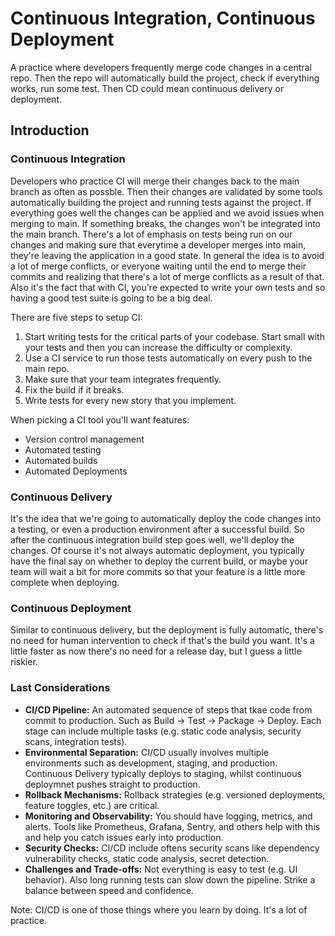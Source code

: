 # Continuous Integration, Continuous Deployment
A practice where developers frequently merge code changes in a central repo. Then the repo will automatically build the project, check if everything works, run some test. Then CD could mean continuous delivery or deployment.

## Introduction

### Continuous Integration
Developers who practice CI will merge their changes back to the main branch as often as possble. Then their changes are validated by some tools automatically building the project and running tests against the project. If everything goes well the changes can be applied and we avoid issues when merging to main. If something breaks, the changes won't be integrated into the main branch.  There's a lot of emphasis on tests being run on our changes and making sure that everytime a developer merges into main, they're leaving the application in a good state. In general the idea is to avoid a lot of merge conflicts, or everyone waiting until the end to merge their commits and realizing that there's a lot of merge conflicts as a result of that. Also it's the fact that with CI, you're expected to write your own tests and so having a good test suite is going to be a big deal.

There are five steps to setup CI:
1. Start writing tests for the critical parts of your codebase. Start small with your tests and then you can increase the difficulty or complexity.
2. Use a CI service to run those tests automatically on every push to the main repo.
3. Make sure that your team integrates frequently. 
4. Fix the build if it breaks.
5. Write tests for every new story that you implement.

When picking a CI tool you'll want features:
- Version control management
- Automated testing 
- Automated builds 
- Automated Deployments


### Continuous Delivery
It's the idea that we're going to automatically deploy the code changes into a testing, or even a production environment after a successful build. So after the continuous integration build step goes well, we'll deploy the changes. Of course it's not always automatic deployment, you typically have the final say on whether to deploy the current build, or maybe your team will wait a bit for more commits so that your feature is a little more complete when deploying.

### Continuous Deployment
Similar to continuous delivery, but the deployment is fully automatic, there's no need for human intervention to check if that's the build you want. It's a little faster as now there's no need for a release day, but I guess a little riskier.

### Last Considerations
- **CI/CD Pipeline:** An automated sequence of steps that tkae code from commit to production. Such as Build → Test → Package → Deploy. Each stage can include multiple tasks (e.g. static code analysis, security scans, integration tests).
- **Environmental Separation:** CI/CD usually involves multiple environments such as development, staging, and production. Continuous Delivery typically deploys to staging, whilst continuous deploymnet pushes straight to production.
- **Rollback Mechanisms:** Rollback strategies (e.g. versioned deployments, feature toggles, etc.) are critical.
- **Monitoring and Observability:** You should have logging, metrics, and alerts. Tools like Prometheus, Grafana, Sentry, and others help with this and help you catch issues early into production.
- **Security Checks:** CI/CD include oftens security scans like dependency vulnerability checks, static code analysis, secret detection. 
- **Challenges and Trade-offs:** Not everything is easy to test (e.g. UI behavior). Also long running tests can slow down the pipeline. Strike a balance between speed and confidence.

Note: CI/CD is one of those things where you learn by doing. It's a lot of practice.